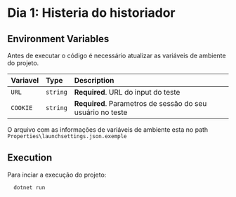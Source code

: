# Dia 1: Histeria do historiador

##  Environment Variables

Antes de executar o código é necessário atualizar as variáveis de ambiente do projeto.

| Variavel | Type     | Description                |
| :-------- | :------- | :------------------------- |
| `URL` | `string` | **Required**. URL do input do teste |
| `COOKIE` | `string` | **Required**. Parametros de sessão do seu usuário no teste |

O arquivo com as informações de variáveis de ambiente esta no path `  Properties\launchsettings.json.exemple  `

## Execution

Para inciar a execução do projeto:

```bash
  dotnet run
```

